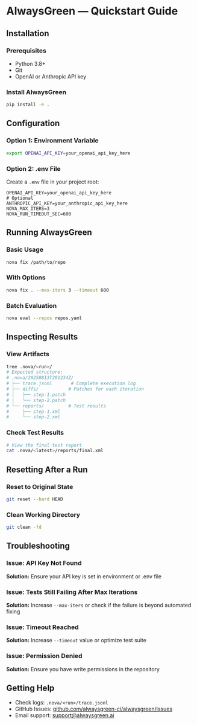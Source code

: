 # AlwaysGreen — Quickstart Guide

## Installation

### Prerequisites
- Python 3.8+
- Git
- OpenAI or Anthropic API key

### Install AlwaysGreen
```bash
pip install -e .
```

## Configuration

### Option 1: Environment Variable
```bash
export OPENAI_API_KEY=your_openai_api_key_here
```

### Option 2: .env File
Create a `.env` file in your project root:
```env
OPENAI_API_KEY=your_openai_api_key_here
# Optional
ANTHROPIC_API_KEY=your_anthropic_api_key_here
NOVA_MAX_ITERS=3
NOVA_RUN_TIMEOUT_SEC=600
```

## Running AlwaysGreen

### Basic Usage
```bash
nova fix /path/to/repo
```

### With Options
```bash
nova fix . --max-iters 3 --timeout 600
```

### Batch Evaluation
```bash
nova eval --repos repos.yaml
```

## Inspecting Results

### View Artifacts
```bash
tree .nova/<run>/
# Expected structure:
# .nova/20250813T201234Z/
# ├── trace.jsonl       # Complete execution log
# ├── diffs/           # Patches for each iteration
# │   ├── step-1.patch
# │   └── step-2.patch
# └── reports/         # Test results
#     ├── step-1.xml
#     └── step-2.xml
```

### Check Test Results
```bash
# View the final test report
cat .nova/<latest>/reports/final.xml
```

## Resetting After a Run

### Reset to Original State
```bash
git reset --hard HEAD
```

### Clean Working Directory
```bash
git clean -fd
```

## Troubleshooting

### Issue: API Key Not Found
**Solution:** Ensure your API key is set in environment or .env file

### Issue: Tests Still Failing After Max Iterations
**Solution:** Increase `--max-iters` or check if the failure is beyond automated fixing

### Issue: Timeout Reached
**Solution:** Increase `--timeout` value or optimize test suite

### Issue: Permission Denied
**Solution:** Ensure you have write permissions in the repository

## Getting Help

- Check logs: `.nova/<run>/trace.jsonl`
- GitHub Issues: [github.com/alwaysgreen-ci/alwaysgreen/issues](https://github.com/alwaysgreen-ci/alwaysgreen/issues)
- Email support: support@alwaysgreen.ai
